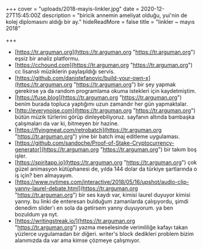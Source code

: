 +++
cover = "uploads/2018-mayis-linkler.jpg"
date = 2020-12-27T15:45:00Z
description = "biricik annemin ameliyat olduğu, yui'nin de kolej diplomasını aldığı bir ay."
hideReadMore = false
title = "linkler ~ mayıs 2018"

+++
* [https://tr.arguman.org](https://tr.arguman.org "https://tr.arguman.org") eşsiz bir analiz platformu.
* [https://cchound.com](https://tr.arguman.org "https://tr.arguman.org") cc lisanslı müziklerin paylaşıldığı servis.
* [https://github.com/danistefanovic/build-your-own-x](https://tr.arguman.org "https://tr.arguman.org") bir şey yapmak gerekirse ya da random programlama okuma istekleri için kaydetmiştim.
* [https://fuse.blog](https://tr.arguman.org "https://tr.arguman.org") benim burada topluca yaptığımı uzun zamandır her gün yapmaktalar.
* [http://everynoise.com](https://tr.arguman.org "https://tr.arguman.org") bütün müzik türlerini görüp dinleyebiliyoruz. sayfanın altında bambaşka çalışmaları da var ki, bitmeyen bir hazine.
* [https://flyingmeat.com/retrobatch](https://tr.arguman.org "https://tr.arguman.org") yine bir batch imaj editleme uygulaması.
* [https://github.com/sandoche/Proof-of-Stake-Cryptocurrency-generator](https://tr.arguman.org "https://tr.arguman.org") bir takım boş işler.
* [https://spiritapp.io](https://tr.arguman.org "https://tr.arguman.org") çok güzel animasyon kütüphanesi de, yılda 144 dolar da türkiye şartlarında o iş için? ben almayayım.
* [https://www.nytimes.com/interactive/2018/05/16/upshot/audio-clip-yanny-laurel-debate.html](https://tr.arguman.org "https://tr.arguman.org") bir ses kaydı var, kimisi laurel duyuyor kimisi yanny. bu linki de enteresan bulduğum zamanlarda çalışıyordu, şimdi denedim slider'ı en sola da getirsem yanny duyuyorum. ya ben bozuldum ya nyt.
* [https://writingstreak.io/](https://tr.arguman.org "https://tr.arguman.org") yazma meselesinde verimliliğe kafayı takan yüzlerce uygulamadan bir diğeri. writer's block dedikleri problem bizim alanımızda da var ama kimse çözmeye çalışmıyor.